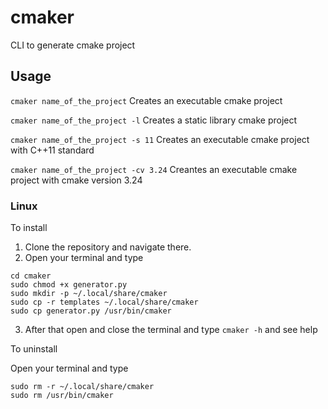# cmaker
CLI to generate cmake project

## Usage

`cmaker name_of_the_project` Creates an executable cmake project

`cmaker name_of_the_project -l` Creates a static library cmake project

`cmaker name_of_the_project -s 11` Creates an executable cmake project with C++11 standard

`cmaker name_of_the_project -cv 3.24` Creantes an executable cmake project with cmake version 3.24

### Linux

To install

1. Clone the repository and navigate there.
2. Open your terminal and type
```
cd cmaker
sudo chmod +x generator.py
sudo mkdir -p ~/.local/share/cmaker
sudo cp -r templates ~/.local/share/cmaker
sudo cp generator.py /usr/bin/cmaker
```
3. After that open and close the terminal and type `cmaker -h` and see help  

To uninstall

Open your terminal and type

```
sudo rm -r ~/.local/share/cmaker
sudo rm /usr/bin/cmaker
```


